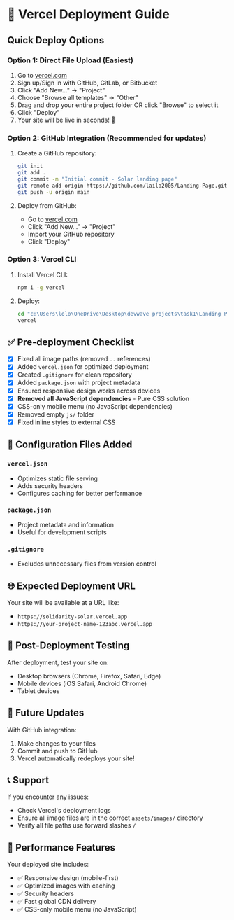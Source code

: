 # 🚀 Vercel Deployment Guide

## Quick Deploy Options

### Option 1: Direct File Upload (Easiest)
1. Go to [vercel.com](https://vercel.com)
2. Sign up/Sign in with GitHub, GitLab, or Bitbucket
3. Click "Add New..." → "Project"
4. Choose "Browse all templates" → "Other"
5. Drag and drop your entire project folder OR click "Browse" to select it
6. Click "Deploy"
7. Your site will be live in seconds! 🎉

### Option 2: GitHub Integration (Recommended for updates)
1. Create a GitHub repository:
   ```bash
   git init
   git add .
   git commit -m "Initial commit - Solar landing page"
   git remote add origin https://github.com/laila2005/Landing-Page.git
   git push -u origin main
   ```

2. Deploy from GitHub:
   - Go to [vercel.com](https://vercel.com)
   - Click "Add New..." → "Project"
   - Import your GitHub repository
   - Click "Deploy"

### Option 3: Vercel CLI
1. Install Vercel CLI:
   ```bash
   npm i -g vercel
   ```

2. Deploy:
   ```bash
   cd "c:\Users\lolo\OneDrive\Desktop\devwave projects\task1\Landing Page"
   vercel
   ```

## ✅ Pre-deployment Checklist

- [x] Fixed all image paths (removed `..` references)
- [x] Added `vercel.json` for optimized deployment
- [x] Created `.gitignore` for clean repository
- [x] Added `package.json` with project metadata
- [x] Ensured responsive design works across devices
- [x] **Removed all JavaScript dependencies** - Pure CSS solution
- [x] CSS-only mobile menu (no JavaScript dependencies)
- [x] Removed empty `js/` folder
- [x] Fixed inline styles to external CSS

## 🔧 Configuration Files Added

### `vercel.json`
- Optimizes static file serving
- Adds security headers
- Configures caching for better performance

### `package.json`
- Project metadata and information
- Useful for development scripts

### `.gitignore`
- Excludes unnecessary files from version control

## 🌐 Expected Deployment URL
Your site will be available at a URL like:
- `https://solidarity-solar.vercel.app`
- `https://your-project-name-123abc.vercel.app`

## 📱 Post-Deployment Testing
After deployment, test your site on:
- Desktop browsers (Chrome, Firefox, Safari, Edge)
- Mobile devices (iOS Safari, Android Chrome)
- Tablet devices

## 🔄 Future Updates
With GitHub integration:
1. Make changes to your files
2. Commit and push to GitHub
3. Vercel automatically redeploys your site!

## 📞 Support
If you encounter any issues:
- Check Vercel's deployment logs
- Ensure all image files are in the correct `assets/images/` directory
- Verify all file paths use forward slashes `/`

## 🎯 Performance Features
Your deployed site includes:
- ✅ Responsive design (mobile-first)
- ✅ Optimized images with caching
- ✅ Security headers
- ✅ Fast global CDN delivery
- ✅ CSS-only mobile menu (no JavaScript)
